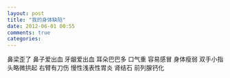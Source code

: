 ```yaml
---
layout: post
title: "我的身体缺陷"
date: 2012-06-01 00:55
comments: true
categories:
---
```


鼻梁歪了
鼻子爱出血
牙龈爱出血
耳朵巴巴多
口气重
容易感冒
身体瘦弱
双手小指头略微拱起
右臂有刀伤
慢性浅表性胃炎
肾结石
前列腺钙化


